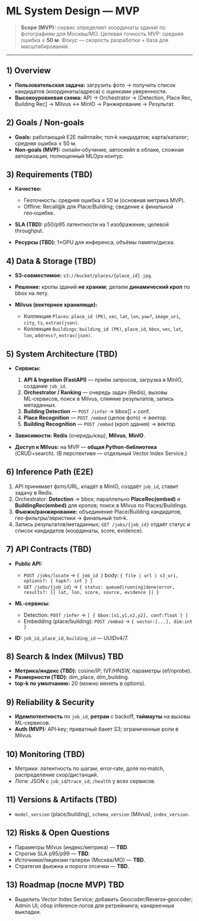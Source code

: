 # ML System Design — MVP

> **Scope (MVP):** сервис определяет координаты зданий по фотографиям для Москвы/МО. Целевая точность MVP: средняя ошибка ≤ **50 м**. Фокус — скорость разработки + база для масштабирования.

---

## 1) Overview

* **Пользовательская задача:** загрузить фото → получить список кандидатов (координаты/адреса) с оценками уверенности.
* **Высокоуровневая схема:** API → Orchestrator → \[Detection, Place Rec, Building Rec] → Milvus ↔ MinIO → Ранжирование → Результат.

## 2) Goals / Non‑goals

* **Goals:** работающий E2E пайплайн; топ‑k кандидатов; карта/каталог; средняя ошибка ≤ 50 м.
* **Non‑goals (MVP):** онлайн‑обучение, автоскейл в облаке, сложная авторизация, полноценный MLOps‑контур.

## 3) Requirements (TBD)

* **Качество:**

  * Геоточность: средняя ошибка ≤ 50 м (основная метрика MVP).
  * Offline: Recall\@k для Place/Building; сведение к финальной гео‑ошибке.
* **SLA (TBD):** p50/p95 латентности на 1 изображение; целевой throughput.
* **Ресурсы (TBD):** 1×GPU для инференса, объёмы памяти/диска.

## 4) Data & Storage (TBD)

* **S3‑совместимое:** `s3://bucket/places/{place_id}.jpg`.
* **Решение:** кропы зданий **не храним**; делаем **динамический кроп** по bbox на лету.
* **Milvus (векторное хранилище):**

  * Коллекция `Places`: `place_id (PK)`, `vec`, `lat`, `lon`, `yaw?`, `image_uri`, `city`, `ts`, `extras(json)`.
  * Коллекция `Buildings`: `building_id (PK)`, `place_id`, `bbox`, `vec`, `lat`, `lon`, `address?`, `extras(json)`.

## 5) System Architecture (TBD)

* **Сервисы:**

  1. **API & Ingestion (FastAPI)** — приём запросов, загрузка в MinIO, создание `job_id`.
  2. **Orchestrator / Ranking** — очередь задач (Redis), вызовы ML‑сервисов, поиск в Milvus, слияние результатов, запись метаданных.
  3. **Building Detection** — `POST /infer` → bbox\[] + conf.
  4. **Place Recognition** — `POST /embed` (целое фото) → вектор.
  5. **Building Recognition** — `POST /embed` (кроп здания) → вектор.
* **Зависимости:** **Redis** (очередь/кэш), **Milvus**, **MinIO**.
* **Доступ к Milvus:** на MVP — **общая Python‑библиотека** (CRUD+search). (В перспективе — отдельный Vector Index Service.)

## 6) Inference Path (E2E)

1. API принимает фото/URL, кладёт в MinIO, создаёт `job_id`, ставит задачу в Redis.
2. Orchestrator: **Detection** → bbox; параллельно **PlaceRec(embed)** и **BuildingRec(embed)** для кропов; поиск в Milvus по Places/Buildings.
3. **Фьюжн/ранжирование:** объединение Place/Building кандидатов, гео‑фильтры/эвристики → финальный топ‑k.
4. Запись результатов/метаданных; `GET /jobs/{job_id}` отдаёт статус и список кандидатов (координаты, score, evidence).

## 7) API Contracts (TBD)

* **Public API:**

  * `POST /jobs/locate` → `{ job_id }`
    body: `{ file | url | s3_uri, options?: { topk?: int } }`
  * `GET /jobs/{job_id}` → `{ status: queued|running|done|error, results?: [{ lat, lon, score, source, evidence }] }`
* **ML‑сервисы:**

  * Detection: `POST /infer` → `[ { bbox:[x1,y1,x2,y2], conf:float } ]`
  * Embedding (place/building): `POST /embed` → `{ vector:[...], dim:int }`
* **ID:** `job_id`, `place_id`, `building_id` — UUIDv4/7.

## 8) Search & Index (Milvus) TBD

* **Метрика/индекс (TBD):** cosine/IP; IVF/HNSW, параметры (ef/nprobe).
* **Размерности (TBD):** dim\_place, dim\_building.
* **top‑k по умолчанию:** 20 (можно менять в options).

## 9) Reliability & Security

* **Идемпотентность** по `job_id`, **ретраи** с backoff, **таймауты** на вызовы ML‑сервисов.
* **Auth (MVP):** API‑key; приватный бакет S3; ограниченные роли в Milvus.

## 10) Monitoring (TBD)

* Метрики: латентность по шагам, error‑rate, доля no‑match, распределение скор/дистанций.
* Логи: JSON с `job_id`/`trace_id`; `/health` у всех сервисов.

## 11) Versions & Artifacts (TBD)

* `model_version` (place/building), `schema_version` (Milvus), `index_version`.

## 12) Risks & Open Questions

* Параметры Milvus (индекс/метрика) — **TBD**.
* Строгие SLA p95/p99 — **TBD**.
* Источники/лицензии галереи (Москва/МО) — **TBD**.
* Стратегия фьюжна и пороги отсечки — **TBD**.

## 13) Roadmap (после MVP) TBD

* Выделить Vector Index Service; добавить Geocoder/Reverse‑geocoder; Admin UI; сбор inference‑логов для ретрейнинга; канареечные выкладки.
